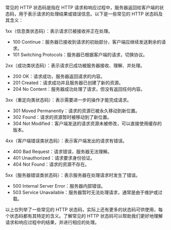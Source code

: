常见的 HTTP 状态码是指在 HTTP 请求和响应过程中，服务器返回给客户端的状态码，用于表示请求的处理结果或错误信息。以下是一些常见的 HTTP 状态码及其含义：

1xx（信息类状态码）：表示请求已被接收并正在处理。

- 100 Continue：服务器已接收到请求的初始部分，客户端应继续发送剩余的请求。
- 101 Switching Protocols：服务器已根据客户端的请求，切换协议。

2xx（成功类状态码）：表示请求已成功被服务器接收、理解、并处理。

- 200 OK：请求成功，服务器返回请求的内容。
- 201 Created：请求成功并且服务器已创建了新的资源。
- 204 No Content：服务器成功处理了请求，但没有返回任何内容。

3xx（重定向类状态码）：表示需要进一步的操作才能完成请求。

- 301 Moved Permanently：请求的资源已被永久移动到新位置。
- 302 Found：请求的资源暂时被移动到了新位置。
- 304 Not Modified：客户端发送的请求资源未被修改，可以直接使用缓存的版本。

4xx（客户端错误类状态码）：表示客户端发出的请求有错误。

- 400 Bad Request：请求错误，服务器无法理解。
- 401 Unauthorized：请求要求身份验证。
- 404 Not Found：请求的资源不存在。

5xx（服务器错误类状态码）：表示服务器在处理请求时发生了错误。

- 500 Internal Server Error：服务器内部错误。
- 503 Service Unavailable：服务器暂时无法处理请求，通常是由于维护或过载。

以上仅列举了一些常见的 HTTP 状态码，实际上还有更多的状态码可供使用，每个状态码都有其特定的含义。了解常见的 HTTP 状态码可以帮助我们更好地理解请求和响应过程中的结果，并进行相应的处理。